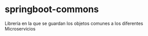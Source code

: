 # springboot-commons
Librería en la que se guardan los objetos comunes a los diferentes Microservicios
